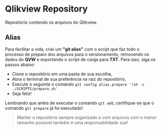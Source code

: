 # Qlikview Repository
Repositório contendo os arquivos do Qlikview.

## Alias
Para facilitar a vida, criei um **"git alias"** com o script que faz todo o processo de preparo dos arquivos para o versionamento, removendo os dados do **QVW** e exportando o script de carga para **TXT**. Para isso, siga os passos abaixo:
- Clone o repositório em uma pasta de sua escolha,
- Abra o terminal de sua preferência na raiz do repositório,
- Execute o seguinte o comando `git config alias.prepare '!sh -c ./SCRIPTS/prepare.sh'`
- Seja feliz!

Lembrando que antes de executar o comando `git add`, certifique-se que o comando `git prepare` já foi executado!
> Manter o repositório sempre organizado e com arquivos com o menor tamanho possível também é uma responsabilidade sua!
